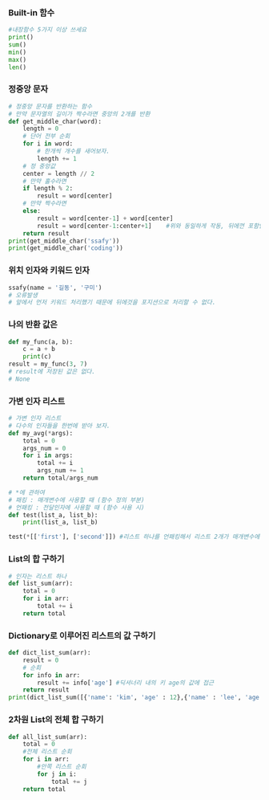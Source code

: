 ### Built-in 함수

```python
#내장함수 5가지 이상 쓰세요
print()
sum()
min()
max()
len()
```

### 정중앙 문자

```python
# 정중앙 문자를 반환하는 함수
# 만약 문자열의 길이가 짝수라면 중앙의 2개를 반환
def get_middle_char(word):
    length = 0
    # 단어 전부 순회
    for i in word:
        # 한개씩 개수를 새어보자.
        length += 1
    # 정 중앙값
    center = length // 2
    # 만약 홀수라면
    if length % 2:
        result = word[center]
    # 만약 짝수라면
    else:
        result = word[center-1] + word[center]
        result = word[center-1:center+1]    #위와 동일하게 작동, 뒤에껀 포함안되는 거 까먹지 말자
    return result
print(get_middle_char('ssafy'))
print(get_middle_char('coding'))
```

### 위치 인자와 키워드 인자

```python
ssafy(name = '길동', '구미')
# 오류발생
# 앞에서 먼저 키워드 처리했기 때문에 뒤에것을 포지션으로 처리할 수 없다.
```

### 나의 반환 값은

```python
def my_func(a, b):
    c = a + b
    print(c)
result = my_func(3, 7)
# result에 저장된 값은 없다.
# None
```

### 가변 인자 리스트

```python
# 가변 인자 리스트
# 다수의 인자들을 한번에 받아 보자.
def my_avg(*args):
    total = 0
    args_num = 0
    for i in args:
        total += i
        args_num += 1
    return total/args_num

# *에 관하여
# 패킹 : 매개변수에 사용할 때 (함수 정의 부분)
# 언패킹 : 전달인자에 사용할 때 (함수 사용 시)
def test(list_a, list_b):
    print(list_a, list_b)

test(*[['first'], ['second']]) #리스트 하나를 언패킹해서 리스트 2개가 매개변수에 들어가게 됨
```

### List의 합 구하기

```python
# 인자는 리스트 하나
def list_sum(arr):
    total = 0
    for i in arr:
        total += i
    return total
```

### Dictionary로 이루어진 리스트의 값 구하기

```python
def dict_list_sum(arr):
    result = 0
    # 순회
    for info in arr:
        result += info['age'] #딕셔너리 내의 키 age의 값에 접근
    return result
print(dict_list_sum([{'name': 'kim', 'age' : 12},{'name' : 'lee', 'age':4}]))
```

### 2차원 List의 전체 합 구하기

```python
def all_list_sum(arr):
    total = 0
    #전체 리스트 순회
    for i in arr:
        #안쪽 리스트 순회
        for j in i:
            total += j
    return total
```






































